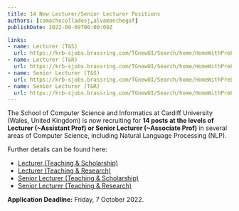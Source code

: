 ```yaml
---
title: 14 New Lecturer/Senior Lecturer Positions
authors: [camachocolladosj,alvamanchegof]
publishDate: 2022-09-09T00:00:00Z

links:
- name: Lecturer (T&S)
  url: https://krb-sjobs.brassring.com/TGnewUI/Search/home/HomeWithPreLoad?partnerid=30011&siteid=5463&PageType=JobDetails&jobid=1993417
- name: Lecturer (T&R)
  url: https://krb-sjobs.brassring.com/TGnewUI/Search/home/HomeWithPreLoad?partnerid=30011&siteid=5463&PageType=JobDetails&jobid=1993419
- name: Senior Lecturer (T&S)
  url: https://krb-sjobs.brassring.com/TGnewUI/Search/home/HomeWithPreLoad?partnerid=30011&siteid=5463&PageType=JobDetails&jobid=1993420
- name: Senior Lecturer (T&R)
  url: https://krb-sjobs.brassring.com/TGnewUI/Search/home/HomeWithPreLoad?partnerid=30011&siteid=5463&PageType=JobDetails&jobid=1993423
---
```


The School of Computer Science and Informatics at Cardiff University (Wales, United Kingdom) is now recruiting for **14 posts at the levels of Lecturer (~Assistant Prof) or Senior Lecturer (~Associate Prof)** in several areas of Computer Science, including Natural Language Processing (NLP).

<!--more-->

Further details can be found here:

- [Lecturer (Teaching & Scholarship)](https://krb-sjobs.brassring.com/TGnewUI/Search/home/HomeWithPreLoad?partnerid=30011&siteid=5463&PageType=JobDetails&jobid=1993417)
- [Lecturer (Teaching & Research)](https://krb-sjobs.brassring.com/TGnewUI/Search/home/HomeWithPreLoad?partnerid=30011&siteid=5463&PageType=JobDetails&jobid=1993419)
- [Senior Lecturer (Teaching & Scholarship)](https://krb-sjobs.brassring.com/TGnewUI/Search/home/HomeWithPreLoad?partnerid=30011&siteid=5463&PageType=JobDetails&jobid=1993420)
- [Senior Lecturer (Teaching & Research)](https://krb-sjobs.brassring.com/TGnewUI/Search/home/HomeWithPreLoad?partnerid=30011&siteid=5463&PageType=JobDetails&jobid=1993423)

**Application Deadline:** Friday, 7 October 2022.
